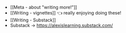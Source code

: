 - [[Meta - about "writing more!"]]
- [[Writing - vignettes]] 👈 really enjoying doing these!
- [[Writing - Substack]]
 - Substack → https://alexislearning.substack.com/